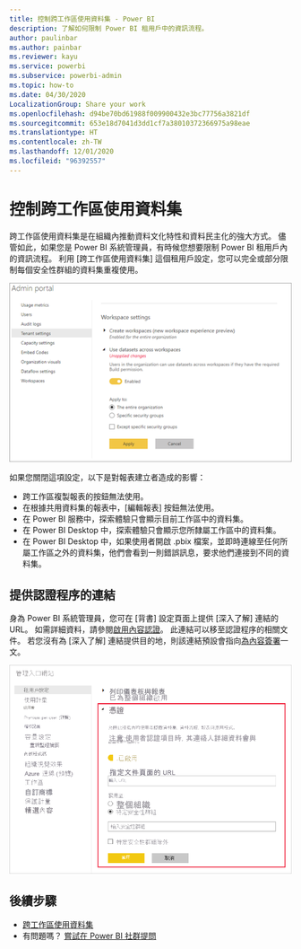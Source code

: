 ```yaml
---
title: 控制跨工作區使用資料集 - Power BI
description: 了解如何限制 Power BI 租用戶中的資訊流程。
author: paulinbar
ms.author: painbar
ms.reviewer: kayu
ms.service: powerbi
ms.subservice: powerbi-admin
ms.topic: how-to
ms.date: 04/30/2020
LocalizationGroup: Share your work
ms.openlocfilehash: d94be70bd61988f009900432e3bc77756a3821df
ms.sourcegitcommit: 653e18d7041d3dd1cf7a38010372366975a98eae
ms.translationtype: HT
ms.contentlocale: zh-TW
ms.lasthandoff: 12/01/2020
ms.locfileid: "96392557"
---
```

# <a name="control-the-use-of-datasets-across-workspaces"></a>控制跨工作區使用資料集

跨工作區使用資料集是在組織內推動資料文化特性和資料民主化的強大方式。 儘管如此，如果您是 Power BI 系統管理員，有時候您想要限制 Power BI 租用戶內的資訊流程。 利用 [跨工作區使用資料集] 這個租用戶設定，您可以完全或部分限制每個安全性群組的資料集重複使用。

![Power BI 系統管理員工作區設定](media/service-datasets-admin-across-workspaces/power-bi-admin-workspace-settings.png)

如果您關閉這項設定，以下是對報表建立者造成的影響：

- 跨工作區複製報表的按鈕無法使用。 
- 在根據共用資料集的報表中，[編輯報表] 按鈕無法使用。
- 在 Power BI 服務中，探索體驗只會顯示目前工作區中的資料集。
- 在 Power BI Desktop 中，探索體驗只會顯示您所隸屬工作區中的資料集。
- 在 Power BI Desktop 中，如果使用者開啟 .pbix 檔案，並即時連線至任何所屬工作區之外的資料集，他們會看到一則錯誤訊息，要求他們連接到不同的資料集。

## <a name="provide-a-link-for-the-certification-process"></a>提供認證程序的連結

身為 Power BI 系統管理員，您可在 [背書] 設定頁面上提供 [深入了解] 連結的 URL。  如需詳細資料，請參閱[啟用內容認證](../admin/service-admin-setup-certification.md)。 此連結可以移至認證程序的相關文件。 若您沒有為 [深入了解] 連結提供目的地，則該連結預設會指向[為內容簽署](../collaborate-share/service-endorse-content.md)一文。

![資料集認證深入了解](media/service-datasets-admin-across-workspaces/service-admin-certification-setup-dialog.png)

## <a name="next-steps"></a>後續步驟

- [跨工作區使用資料集](service-datasets-across-workspaces.md)
- 有問題嗎？ [嘗試在 Power BI 社群提問](https://community.powerbi.com/)
